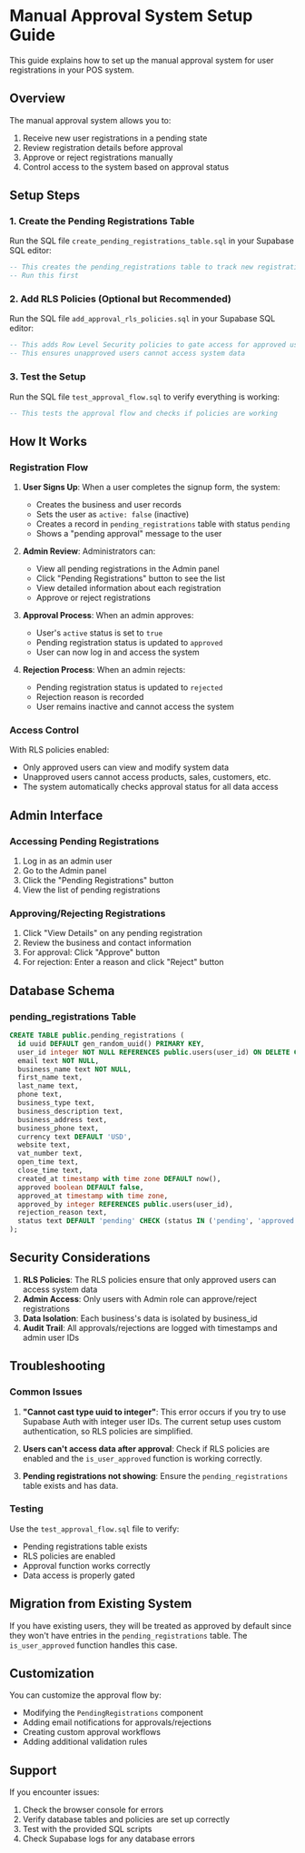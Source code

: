 # Manual Approval System Setup Guide

This guide explains how to set up the manual approval system for user registrations in your POS system.

## Overview

The manual approval system allows you to:
1. Receive new user registrations in a pending state
2. Review registration details before approval
3. Approve or reject registrations manually
4. Control access to the system based on approval status

## Setup Steps

### 1. Create the Pending Registrations Table

Run the SQL file `create_pending_registrations_table.sql` in your Supabase SQL editor:

```sql
-- This creates the pending_registrations table to track new registrations
-- Run this first
```

### 2. Add RLS Policies (Optional but Recommended)

Run the SQL file `add_approval_rls_policies.sql` in your Supabase SQL editor:

```sql
-- This adds Row Level Security policies to gate access for approved users only
-- This ensures unapproved users cannot access system data
```

### 3. Test the Setup

Run the SQL file `test_approval_flow.sql` to verify everything is working:

```sql
-- This tests the approval flow and checks if policies are working
```

## How It Works

### Registration Flow

1. **User Signs Up**: When a user completes the signup form, the system:
   - Creates the business and user records
   - Sets the user as `active: false` (inactive)
   - Creates a record in `pending_registrations` table with status `pending`
   - Shows a "pending approval" message to the user

2. **Admin Review**: Administrators can:
   - View all pending registrations in the Admin panel
   - Click "Pending Registrations" button to see the list
   - View detailed information about each registration
   - Approve or reject registrations

3. **Approval Process**: When an admin approves:
   - User's `active` status is set to `true`
   - Pending registration status is updated to `approved`
   - User can now log in and access the system

4. **Rejection Process**: When an admin rejects:
   - Pending registration status is updated to `rejected`
   - Rejection reason is recorded
   - User remains inactive and cannot access the system

### Access Control

With RLS policies enabled:
- Only approved users can view and modify system data
- Unapproved users cannot access products, sales, customers, etc.
- The system automatically checks approval status for all data access

## Admin Interface

### Accessing Pending Registrations

1. Log in as an admin user
2. Go to the Admin panel
3. Click the "Pending Registrations" button
4. View the list of pending registrations

### Approving/Rejecting Registrations

1. Click "View Details" on any pending registration
2. Review the business and contact information
3. For approval: Click "Approve" button
4. For rejection: Enter a reason and click "Reject" button

## Database Schema

### pending_registrations Table

```sql
CREATE TABLE public.pending_registrations (
  id uuid DEFAULT gen_random_uuid() PRIMARY KEY,
  user_id integer NOT NULL REFERENCES public.users(user_id) ON DELETE CASCADE,
  email text NOT NULL,
  business_name text NOT NULL,
  first_name text,
  last_name text,
  phone text,
  business_type text,
  business_description text,
  business_address text,
  business_phone text,
  currency text DEFAULT 'USD',
  website text,
  vat_number text,
  open_time text,
  close_time text,
  created_at timestamp with time zone DEFAULT now(),
  approved boolean DEFAULT false,
  approved_at timestamp with time zone,
  approved_by integer REFERENCES public.users(user_id),
  rejection_reason text,
  status text DEFAULT 'pending' CHECK (status IN ('pending', 'approved', 'rejected'))
);
```

## Security Considerations

1. **RLS Policies**: The RLS policies ensure that only approved users can access system data
2. **Admin Access**: Only users with Admin role can approve/reject registrations
3. **Data Isolation**: Each business's data is isolated by business_id
4. **Audit Trail**: All approvals/rejections are logged with timestamps and admin user IDs

## Troubleshooting

### Common Issues

1. **"Cannot cast type uuid to integer"**: This error occurs if you try to use Supabase Auth with integer user IDs. The current setup uses custom authentication, so RLS policies are simplified.

2. **Users can't access data after approval**: Check if RLS policies are enabled and the `is_user_approved` function is working correctly.

3. **Pending registrations not showing**: Ensure the `pending_registrations` table exists and has data.

### Testing

Use the `test_approval_flow.sql` file to verify:
- Pending registrations table exists
- RLS policies are enabled
- Approval function works correctly
- Data access is properly gated

## Migration from Existing System

If you have existing users, they will be treated as approved by default since they won't have entries in the `pending_registrations` table. The `is_user_approved` function handles this case.

## Customization

You can customize the approval flow by:
- Modifying the `PendingRegistrations` component
- Adding email notifications for approvals/rejections
- Creating custom approval workflows
- Adding additional validation rules

## Support

If you encounter issues:
1. Check the browser console for errors
2. Verify database tables and policies are set up correctly
3. Test with the provided SQL scripts
4. Check Supabase logs for any database errors

